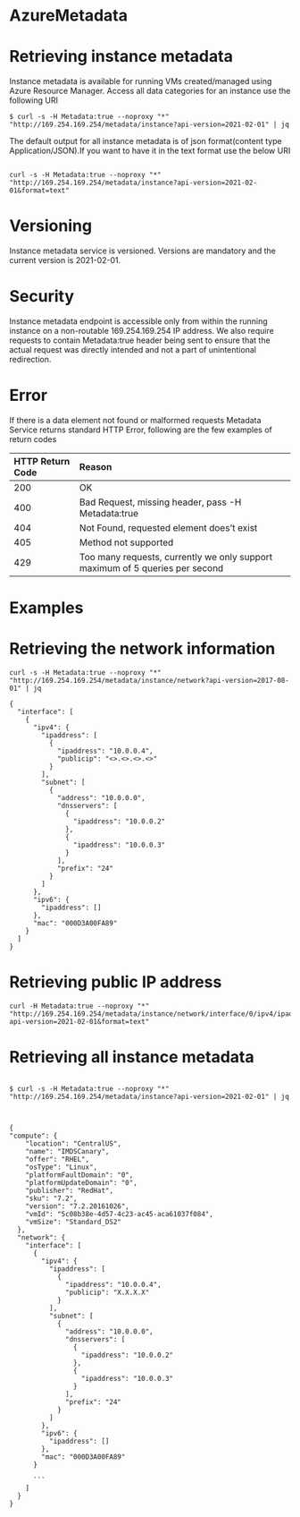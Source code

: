 # AzureMetadata

# Retrieving instance metadata

Instance metadata is available for running VMs created/managed using Azure Resource Manager. Access all data categories for an instance use the following URI
```
$ curl -s -H Metadata:true --noproxy "*" "http://169.254.169.254/metadata/instance?api-version=2021-02-01" | jq

```

The default output for all instance metadata is of json format(content type Application/JSON).If you want to have it in the text format use the below URI

```

curl -s -H Metadata:true --noproxy "*" "http://169.254.169.254/metadata/instance?api-version=2021-02-01&format=text"

```


# Versioning

Instance metadata service is versioned. Versions are mandatory and the current  version is 2021-02-01.


# Security

Instance metadata endpoint is accessible only from within the running instance on a non-routable 169.254.169.254 IP address. We also require requests to contain Metadata:true header being sent to ensure that the actual request was directly intended and not a part of unintentional redirection.

# Error

If there is a data element not found or malformed requests Metadata Service returns standard HTTP Error, following are the few examples of return codes

|HTTP Return Code| Reason|
|:---------------|:--------|
|200|OK|
|400|Bad Request, missing header, pass -H Metadata:true|
|404|Not Found, requested element does’t exist|
|405|Method not supported|
|429|Too many requests, currently we only support maximum of 5 queries per second|

# Examples

# Retrieving the network information

```
curl -s -H Metadata:true --noproxy "*" "http://169.254.169.254/metadata/instance/network?api-version=2017-08-01" | jq

{
  "interface": [
    {
      "ipv4": {
        "ipaddress": [
          {
            "ipaddress": "10.0.0.4",
            "publicip": "<>.<>.<>.<>"
          }
        ],
        "subnet": [
          {
            "address": "10.0.0.0",
            "dnsservers": [
              {
                "ipaddress": "10.0.0.2"
              },
              {
                "ipaddress": "10.0.0.3"
              }
            ],
            "prefix": "24"
          }
        ]
      },
      "ipv6": {
        "ipaddress": []
      },
      "mac": "000D3A00FA89"
    }
  ]
}

```

# Retrieving public IP address

```
curl -H Metadata:true --noproxy "*" "http://169.254.169.254/metadata/instance/network/interface/0/ipv4/ipaddress/0/publicip?api-version=2021-02-01&format=text"

```

# Retrieving all instance metadata

```

$ curl -s -H Metadata:true --noproxy "*" "http://169.254.169.254/metadata/instance?api-version=2021-02-01" | jq



{
"compute": {
    "location": "CentralUS",
    "name": "IMDSCanary",
    "offer": "RHEL",
    "osType": "Linux",
    "platformFaultDomain": "0",
    "platformUpdateDomain": "0",
    "publisher": "RedHat",
    "sku": "7.2",
    "version": "7.2.20161026",
    "vmId": "5c08b38e-4d57-4c23-ac45-aca61037f084",
    "vmSize": "Standard_DS2"
  },
  "network": {
    "interface": [
      {
        "ipv4": {
          "ipaddress": [
            {
              "ipaddress": "10.0.0.4",
              "publicip": "X.X.X.X"
            }
          ],
          "subnet": [
            {
              "address": "10.0.0.0",
              "dnsservers": [
                {
                  "ipaddress": "10.0.0.2"
                },
                {
                  "ipaddress": "10.0.0.3"
                }
              ],
              "prefix": "24"
            }
          ]
        },
        "ipv6": {
          "ipaddress": []
        },
        "mac": "000D3A00FA89"
      }
      
      ```
    ]
  }
}
